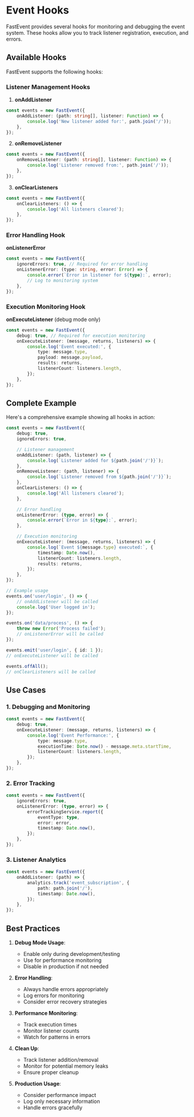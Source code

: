 # Event Hooks

FastEvent provides several hooks for monitoring and debugging the event system. These hooks allow you to track listener registration, execution, and errors.

## Available Hooks

FastEvent supports the following hooks:

### Listener Management Hooks

1. **onAddListener**

```typescript
const events = new FastEvent({
    onAddListener: (path: string[], listener: Function) => {
        console.log('New listener added for:', path.join('/'));
    },
});
```

2. **onRemoveListener**

```typescript
const events = new FastEvent({
    onRemoveListener: (path: string[], listener: Function) => {
        console.log('Listener removed from:', path.join('/'));
    },
});
```

3. **onClearListeners**

```typescript
const events = new FastEvent({
    onClearListeners: () => {
        console.log('All listeners cleared');
    },
});
```

### Error Handling Hook

**onListenerError**

```typescript
const events = new FastEvent({
    ignoreErrors: true, // Required for error handling
    onListenerError: (type: string, error: Error) => {
        console.error(`Error in listener for ${type}:`, error);
        // Log to monitoring system
    },
});
```

### Execution Monitoring Hook

**onExecuteListener** (debug mode only)

```typescript
const events = new FastEvent({
    debug: true, // Required for execution monitoring
    onExecuteListener: (message, returns, listeners) => {
        console.log('Event executed:', {
            type: message.type,
            payload: message.payload,
            results: returns,
            listenerCount: listeners.length,
        });
    },
});
```

## Complete Example

Here's a comprehensive example showing all hooks in action:

```typescript
const events = new FastEvent({
    debug: true,
    ignoreErrors: true,

    // Listener management
    onAddListener: (path, listener) => {
        console.log(`Listener added for ${path.join('/')}`);
    },
    onRemoveListener: (path, listener) => {
        console.log(`Listener removed from ${path.join('/')}`);
    },
    onClearListeners: () => {
        console.log('All listeners cleared');
    },

    // Error handling
    onListenerError: (type, error) => {
        console.error(`Error in ${type}:`, error);
    },

    // Execution monitoring
    onExecuteListener: (message, returns, listeners) => {
        console.log(`Event ${message.type} executed:`, {
            timestamp: Date.now(),
            listenerCount: listeners.length,
            results: returns,
        });
    },
});

// Example usage
events.on('user/login', () => {
    // onAddListener will be called
    console.log('User logged in');
});

events.on('data/process', () => {
    throw new Error('Process failed');
    // onListenerError will be called
});

events.emit('user/login', { id: 1 });
// onExecuteListener will be called

events.offAll();
// onClearListeners will be called
```

## Use Cases

### 1. Debugging and Monitoring

```typescript
const events = new FastEvent({
    debug: true,
    onExecuteListener: (message, returns, listeners) => {
        console.log('Event Performance:', {
            type: message.type,
            executionTime: Date.now() - message.meta.startTime,
            listenerCount: listeners.length,
        });
    },
});
```

### 2. Error Tracking

```typescript
const events = new FastEvent({
    ignoreErrors: true,
    onListenerError: (type, error) => {
        errorTrackingService.report({
            eventType: type,
            error: error,
            timestamp: Date.now(),
        });
    },
});
```

### 3. Listener Analytics

```typescript
const events = new FastEvent({
    onAddListener: (path) => {
        analytics.track('event_subscription', {
            path: path.join('/'),
            timestamp: Date.now(),
        });
    },
});
```

## Best Practices

1. **Debug Mode Usage**:

    - Enable only during development/testing
    - Use for performance monitoring
    - Disable in production if not needed

2. **Error Handling**:

    - Always handle errors appropriately
    - Log errors for monitoring
    - Consider error recovery strategies

3. **Performance Monitoring**:

    - Track execution times
    - Monitor listener counts
    - Watch for patterns in errors

4. **Clean Up**:

    - Track listener addition/removal
    - Monitor for potential memory leaks
    - Ensure proper cleanup

5. **Production Usage**:
    - Consider performance impact
    - Log only necessary information
    - Handle errors gracefully
